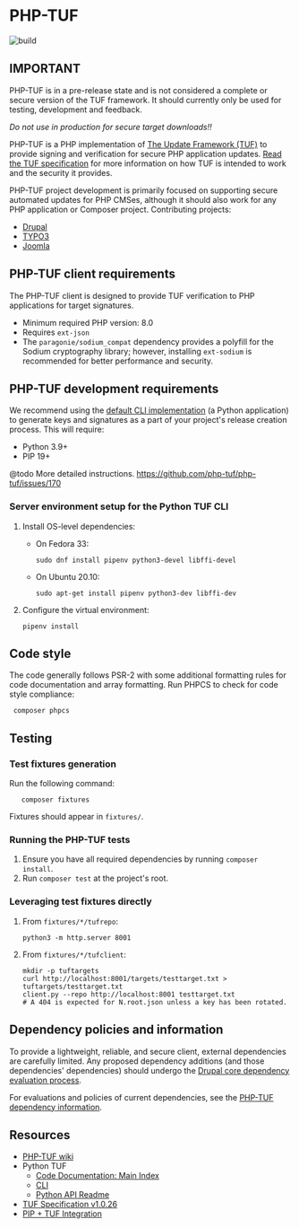# PHP-TUF

![build](https://github.com/php-tuf/php-tuf/actions/workflows/build.yml/badge.svg)

## IMPORTANT
PHP-TUF is in a pre-release state and is not considered a complete or secure version of the TUF framework.
It should currently only be used for testing, development and feedback.

*Do not use in production for secure target downloads!!*

PHP-TUF is a PHP implementation of [The Update Framework
(TUF)](https://theupdateframework.io/) to provide signing and verification for
secure PHP application updates. [Read the TUF
specification](https://theupdateframework.github.io/specification/v1.0.26)
for more information on how TUF is intended to work and the security it
provides.

PHP-TUF project development is primarily focused on supporting secure automated
updates for PHP CMSes, although it should also work for any PHP application or
Composer project. Contributing projects:

- [Drupal](https://www.drupal.org/)
- [TYPO3](https://typo3.org/)
- [Joomla](https://www.joomla.org/)

## PHP-TUF client requirements

The PHP-TUF client is designed to provide TUF verification to PHP applications
for target signatures.

- Minimum required PHP version: 8.0
- Requires `ext-json`
- The `paragonie/sodium_compat` dependency provides a polyfill for the Sodium
  cryptography library; however, installing `ext-sodium` is recommended for
  better performance and security.

## PHP-TUF development requirements

We recommend using the [default CLI
implementation](https://github.com/theupdateframework/tuf/blob/develop/docs/CLI.md)
(a Python application) to generate keys and signatures as a part of your
project's release creation process. This will require:
- Python 3.9+
- PIP 19+

@todo More detailed instructions. https://github.com/php-tuf/php-tuf/issues/170

### Server environment setup for the Python TUF CLI

1. Install OS-level dependencies:
   - On Fedora 33:

         sudo dnf install pipenv python3-devel libffi-devel

   - On Ubuntu 20.10:

         sudo apt-get install pipenv python3-dev libffi-dev

2. Configure the virtual environment:

       pipenv install

## Code style

The code generally follows PSR-2 with some additional formatting rules for
code documentation and array formatting. Run PHPCS to check for code style
compliance:

     composer phpcs

## Testing

### Test fixtures generation

Run the following command:

       composer fixtures

Fixtures should appear in `fixtures/`.

### Running the PHP-TUF tests

1. Ensure you have all required dependencies by running `composer install`.
2. Run `composer test` at the project's root.

### Leveraging test fixtures directly

1. From `fixtures/*/tufrepo`:

       python3 -m http.server 8001

1. From `fixtures/*/tufclient`:

       mkdir -p tuftargets
       curl http://localhost:8001/targets/testtarget.txt > tuftargets/testtarget.txt
       client.py --repo http://localhost:8001 testtarget.txt
       # A 404 is expected for N.root.json unless a key has been rotated.

## Dependency policies and information

To provide a lightweight, reliable, and secure client, external dependencies
are carefully limited. Any proposed dependency additions (and those
dependencies' dependencies) should undergo the [Drupal core dependency
evaluation process](https://www.drupal.org/core/dependencies#criteria).

For evaluations and policies of current dependencies, see the [PHP-TUF
dependency information](DEPENDENCIES.md).

## Resources

* [PHP-TUF wiki](https://github.com/php-tuf/php-tuf/wiki)
* Python TUF
  * [Code Documentation: Main Index](https://github.com/theupdateframework/tuf/blob/develop/tuf/README.md)
  * [CLI](https://github.com/theupdateframework/tuf/blob/develop/docs/CLI.md)
  * [Python API Readme](https://github.com/theupdateframework/tuf/blob/develop/tuf/client/README.md)
* [TUF Specification v1.0.26](https://theupdateframework.github.io/specification/v1.0.26)
* [PIP + TUF Integration](https://www.python.org/dev/peps/pep-0458/)
